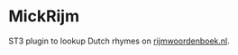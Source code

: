 # MickRijm

ST3 plugin to lookup Dutch rhymes on [rijmwoordenboek.nl](https://rijmwoordenboek.nl/).
